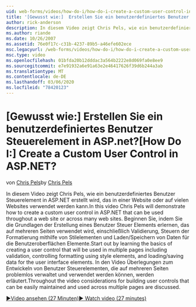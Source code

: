 ```yaml
---
uid: web-forms/videos/how-do-i/how-do-i-create-a-custom-user-control-in-aspnet
title: '[Gewusst wie:]  Erstellen Sie ein benutzerdefiniertes Benutzer Steuerelement in ASP.net? | Microsoft-Dokumentation'
author: rick-anderson
description: In diesem Video zeigt Chris Pels, wie ein benutzerdefiniertes Benutzer Steuerelement in ASP.NET erstellt wird, das in einer Website oder auf vielen Websites verwendet werden kann. Sta...
ms.author: riande
ms.date: 10/26/2007
ms.assetid: 76e0f17c-c31b-4237-89b5-a46efe602ece
msc.legacyurl: /web-forms/videos/how-do-i/how-do-i-create-a-custom-user-control-in-aspnet
msc.type: video
ms.openlocfilehash: 01bfda20b12dddac3a564b2222e8d069fa0e8ee9
ms.sourcegitcommit: e7e91932a6e91a63e2e46417626f39d6b244a3ab
ms.translationtype: MT
ms.contentlocale: de-DE
ms.lasthandoff: 03/06/2020
ms.locfileid: "78420123"
---
```

# <a name="how-do-i--create-a-custom-user-control-in-aspnet"></a><span data-ttu-id="139ef-105">[Gewusst wie:]  Erstellen Sie ein benutzerdefiniertes Benutzer Steuerelement in ASP.net?</span><span class="sxs-lookup"><span data-stu-id="139ef-105">[How Do I:]  Create a Custom User Control in ASP.NET?</span></span>

<span data-ttu-id="139ef-106">von [Chris Pels](https://twitter.com/chrispels)</span><span class="sxs-lookup"><span data-stu-id="139ef-106">by [Chris Pels](https://twitter.com/chrispels)</span></span>

<span data-ttu-id="139ef-107">In diesem Video zeigt Chris Pels, wie ein benutzerdefiniertes Benutzer Steuerelement in ASP.NET erstellt wird, das in einer Website oder auf vielen Websites verwendet werden kann.</span><span class="sxs-lookup"><span data-stu-id="139ef-107">In this video Chris Pels will demonstrate how to create a custom user control in ASP.NET that can be used throughout a web site or across many web sites.</span></span> <span data-ttu-id="139ef-108">Beginnen Sie, indem Sie die Grundlagen der Erstellung eines Benutzer Steuer Elements erlernen, das auf mehreren Seiten verwendet wird, einschließlich Validierung, Steuern der Formatierung mithilfe von Stilelementen und Laden/Speichern von Daten für die Benutzeroberflächen Elemente.</span><span class="sxs-lookup"><span data-stu-id="139ef-108">Start out by learning the basics of creating a user control that will be used in multiple pages including validation, controlling formatting using style elements, and loading/saving data for the user interface elements.</span></span> <span data-ttu-id="139ef-109">In den Video Überlegungen zum Entwickeln von Benutzer Steuerelementen, die auf mehreren Seiten problemlos verwaltet und verwendet werden können, werden erläutert.</span><span class="sxs-lookup"><span data-stu-id="139ef-109">Throughout the video considerations for building user controls that can be easily maintained and used across multiple pages are discussed.</span></span>

[<span data-ttu-id="139ef-110">&#9654;Video ansehen (27 Minuten)</span><span class="sxs-lookup"><span data-stu-id="139ef-110">&#9654; Watch video (27 minutes)</span></span>](https://channel9.msdn.com/Blogs/ASP-NET-Site-Videos/how-do-i-create-a-custom-user-control-in-aspnet)
